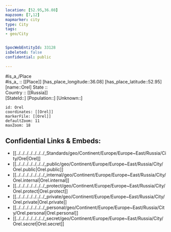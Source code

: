 ```yaml
---
location: [52.95,36.08] 
mapzoom: [7,12] 
mapmarker: city 
type: City
tags:
- geo/City


SpocWebEntityId: 33128
isDeleted: false
confidential: public

---
```

#is_a_/Place  
#is_a_ :: [[Place]] 
[has_place_longitude::36.08] 
[has_place_latitude::52.95] 
[name::Orel] 
State ::  
Country :: [[Russia]]  
[StateId::] 
[Population::] 
[Unknown::] 


```leaflet
id: Orel
coordinates: [[Orel]] 
markerFile: [[Orel]] 
defaultZoom: 11 
maxZoom: 18
```


## Confidential Links & Embeds: 
- [[../../../../../../../_Standards/geo/Continent/Europe/Europe~East/Russia/City/Orel|Orel]] 
- [[../../../../../../../_public/geo/Continent/Europe/Europe~East/Russia/City/Orel.public|Orel.public]] 
- [[../../../../../../../_internal/geo/Continent/Europe/Europe~East/Russia/City/Orel.internal|Orel.internal]] 
- [[../../../../../../../_protect/geo/Continent/Europe/Europe~East/Russia/City/Orel.protect|Orel.protect]] 
- [[../../../../../../../_private/geo/Continent/Europe/Europe~East/Russia/City/Orel.private|Orel.private]] 
- [[../../../../../../../_personal/geo/Continent/Europe/Europe~East/Russia/City/Orel.personal|Orel.personal]] 
- [[../../../../../../../_secret/geo/Continent/Europe/Europe~East/Russia/City/Orel.secret|Orel.secret]] 
